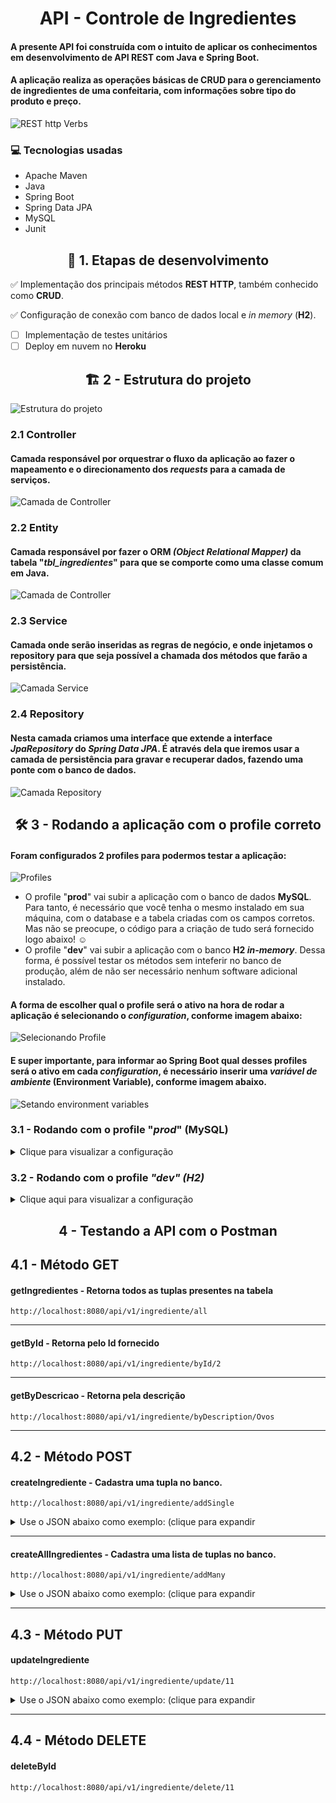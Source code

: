 # <center>**API - Controle de Ingredientes**</center>

#### A presente API foi construída com o intuito de aplicar os conhecimentos em desenvolvimento de **API REST** com **Java** e **Spring Boot**.

#### A aplicação realiza as operações básicas de CRUD para o gerenciamento de ingredientes de uma confeitaria, com informações sobre tipo do produto e preço.
![REST http Verbs](https://www.codeproject.com/KB/webservices/826383/table.png)


### :computer: **Tecnologias usadas**

- Apache Maven
- Java
- Spring Boot
- Spring Data JPA
- MySQL
- Junit
## <center>:open_book: **1. Etapas de desenvolvimento**</center>
:white_check_mark: Implementação dos principais métodos **REST HTTP**, também conhecido como **CRUD**.

:white_check_mark: Configuração de conexão com banco de dados local e *in memory* (**H2**).
- [ ] Implementação de testes unitários
- [ ] Deploy em nuvem no **Heroku**

## <center>:building_construction: **2 - Estrutura do projeto**</center>

![Estrutura do projeto](https://github.com/Vandeilsonln/IngredientesAPI/blob/master/_images/estrutura.png?raw=true)

### **2.1 Controller**

#### Camada responsável por orquestrar o fluxo da aplicação ao fazer o mapeamento e o direcionamento dos *requests* para a camada de serviços.

![Camada de Controller](https://github.com/Vandeilsonln/IngredientesAPI/blob/master/_images/Controller.png?raw=true)

### **2.2 Entity**

#### Camada responsável por fazer o **ORM** *(Object Relational Mapper)* da tabela "*tbl_ingredientes*" para que se comporte como uma classe comum em Java.

![Camada de Controller](https://github.com/Vandeilsonln/IngredientesAPI/blob/master/_images/Entity.png?raw=true)

### **2.3 Service**

#### Camada onde serão inseridas as regras de negócio, e onde injetamos o repository para que seja possível a chamada dos métodos que farão a persistência.

![Camada Service](https://github.com/Vandeilsonln/IngredientesAPI/blob/master/_images/Service2.png?raw=true)

### **2.4 Repository**

#### Nesta camada criamos uma interface que extende a interface *JpaRepository* do *Spring Data JPA*. É através dela que iremos usar a camada de persistência para gravar e recuperar dados, fazendo uma ponte com o banco de dados.

![Camada Repository](https://github.com/Vandeilsonln/IngredientesAPI/blob/master/_images/Repository.png?raw=true)

## <center>:hammer_and_wrench: **3 - Rodando a aplicação com o profile correto**</center>

#### Foram configurados **2 profiles** para podermos testar a aplicação: 
![Profiles](https://github.com/Vandeilsonln/IngredientesAPI/blob/remotedb/_images/Profiles.png?raw=true)
 - O profile "**prod**" vai subir a aplicação com o banco de dados **MySQL**. Para tanto, é necessário que você tenha o mesmo instalado em sua máquina, com o database e a tabela criadas com os campos corretos. Mas não se preocupe, o código para a criação de tudo será fornecido logo abaixo! :relaxed:
 - O profile "**dev**" vai subir a aplicação com o banco **H2 *in-memory***. Dessa forma, é possível testar os métodos sem inteferir no banco de produção, além de não ser necessário nenhum software adicional instalado.

#### A forma de escolher qual o profile será o ativo na hora de rodar a aplicação é selecionando o *configuration*, conforme imagem abaixo:
![Selecionando Profile](https://github.com/Vandeilsonln/IngredientesAPI/blob/remotedb/_images/selectProfile.PNG?raw=true)

#### E super importante, para informar ao Spring Boot qual desses profiles será o ativo em cada *configuration*, é necessário inserir uma *variável de ambiente* (Environment Variable), conforme imagem abaixo. 
![Setando environment variables](https://github.com/Vandeilsonln/IngredientesAPI/blob/remotedb/_images/envvar.PNG?raw=true)
### **3.1 - Rodando com o profile "*prod*" (MySQL)**
<details>

<summary>Clique para visualizar a configuração</summary>

#### Primeiramente é necessário a **construção de uma tabela no MySQL**. A partir dela poderá ser feito o mapeamento com o JPA.
#### Deve-se, portanto, criar uma databse com o nome "**db_vendasbolos**", e dentro dela criar a tabela "**tbl_ingredientes**"
![Tabela de ingredientes do MySQL](https://github.com/Vandeilsonln/IngredientesAPI/blob/master/_images/tbl_ingredientes.png?raw=true)


#### Segue abaixo o código SQL para criação da database e da tabela:

```sql
CREATE database db_vendasbolos;

CREATE TABLE IF NOT EXISTS tbl_ingredientes (
id_ingrediente INT AUTO_INCREMENT,
descricao varchar(50) not null,
preco int not null,
volume_peso int not null,
unidade_medida varchar(8) not null,

CONSTRAINT ingredientes_id_pk primary key(id_ingrediente),
CONSTRAINT ingredientes_descricao_UN UNIQUE(descricao),
CONSTRAINT ingredientes_unidade_medida CHECK(unidade_medida in ('kg', 'g', 'ml', 'l'))
);
```


<details>

 <summary>A seguir, podemos popular a tabela com alguns registros, com o código abaixo: (Clique para Expandir)</summary>

```sql
INSERT INTO tbl_ingredientes (descricao, preco, volume_peso, unidade_medida) VALUES('Leite condensado', 4.5, 395, 'g');
INSERT INTO tbl_ingredientes (descricao, preco, volume_peso, unidade_medida) VALUES('Creme de Leite', 2.7, 200, 'g');
INSERT INTO tbl_ingredientes (descricao, preco, volume_peso, unidade_medida) VALUES('Leite', 3.2, 1, 'l');
INSERT INTO tbl_ingredientes (descricao, preco, volume_peso, unidade_medida) VALUES('Manteiga', 5, 500, 'g');
INSERT INTO tbl_ingredientes (descricao, preco, volume_peso, unidade_medida) VALUES('Farinha de trigo', 4.6, 1, 'kg');
INSERT INTO tbl_ingredientes (descricao, preco, volume_peso, unidade_medida) VALUES('Cacau em pó', 20, 200, 'g');
INSERT INTO tbl_ingredientes (descricao, preco, volume_peso, unidade_medida) VALUES('Ovos', 0.4, 50, 'g');
INSERT INTO tbl_ingredientes (descricao, preco, volume_peso, unidade_medida) VALUES('Chantily', 11, 1, 'l');
```
</details>

### **3.1.1 - Configurando as propriedades**
#### Uma vez criado a database, devemos configurá-lo no arquivo "**application-prod.properties**", tomando os devidos cuidados com os atributos de ***url*, *username* e *password***, para que a conexão aconteça corretamente.

```properties
# MySQL Configuration
spring.datasource.url=jdbc:mysql://localhost:3306/db_vendasbolos?useSSL=false
spring.datasource.username=root
spring.datasource.password=admin
spring.datasource.driver-class-name=com.mysql.cj.jdbc.Driver

spring.spring.jpa.hibernate.ddl-auto=update
spring.jpa.properties.hibernate.dialect = org.hibernate.dialect.MySQL5Dialect
```
</details>

### **3.2 - Rodando com o profile *"dev" (H2)***
<details>
<summary>Clique aqui para visualizar a configuração</summary>

#### Subindo a aplicação com esse profile, basta acessar o arquivo **application-dev.properties** e colocar os atributos abaixo:
```properties
# in-memory H2 Configuration
spring.h2.console.enabled=true
spring.h2.console.path=/h2

spring.datasource.url=jdbc:h2:mem:db_vendasbolos
spring.datasource.username=sa
spring.datasource.password=
spring.datasource.driver-class-name=org.h2.Driver
spring.jpa.hibernate.ddl-auto=update
```
</details>

## <center>**4 - Testando a API com o Postman**</center>

## **4.1 - Método GET** 
#### **getIngredientes** - Retorna todos as tuplas presentes na tabela
```http
http://localhost:8080/api/v1/ingrediente/all
```
---
#### **getById** - Retorna pelo Id fornecido
```http
http://localhost:8080/api/v1/ingrediente/byId/2
```
---
#### **getByDescricao** - Retorna pela descrição
```http
http://localhost:8080/api/v1/ingrediente/byDescription/Ovos
```
---
## **4.2 - Método POST**
#### **createIngrediente** - Cadastra uma tupla no banco.
```http
http://localhost:8080/api/v1/ingrediente/addSingle
```

<details>

<summary>Use o JSON abaixo como exemplo: (clique para expandir</summary>

```json
{   
    "descricao": "Teste POST ingrediente",
    "preco": 24.5,
    "volumePeso": 1,
    "type": "kg"
}
```
</details>

---
#### **createAllIngredientes** - Cadastra uma lista de tuplas no banco.
```http
http://localhost:8080/api/v1/ingrediente/addMany
```

<details>

<summary>Use o JSON abaixo como exemplo: (clique para expandir</summary>

```json
[
{   
    "descricao": "Ingrediente 1 da lista",
    "preco": 14.5,
    "volumePeso": 400,
    "type": "ml"
},
{
    "descricao": "Ingrediente 2 da lista",
    "preco": 5,
    "volumePeso": 2,
    "type": "l"
}
]
```
</details>

---
## **4.3 - Método PUT**
#### **updateIngrediente**
```
http://localhost:8080/api/v1/ingrediente/update/11
```

<details>

<summary>Use o JSON abaixo como exemplo: (clique para expandir</summary>

```json
{   
    "descricao": "Chocolate nobre meio amargo",
    "preco": 40,
    "volumePeso": 1,
    "type": "kg"
}
```
</details>

---
## **4.4 - Método DELETE**
#### **deleteById**
```
http://localhost:8080/api/v1/ingrediente/delete/11
```